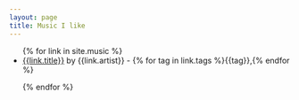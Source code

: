 ```yaml
---
layout: page
title: Music I like
---
```







<ul>
{% for link in site.music %}

<li><a href="{{link.href}}">{{link.title}}</a> by {{link.artist}} - <span class="tr">{% for tag in link.tags %}{{tag}},{% endfor %}</span></li>


{% endfor %}
</ul>

<!-- todo JS to auto-append the favicon of songlink or spotify etc depending on URL -->